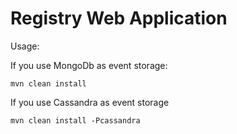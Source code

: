 # Registry Web Application

Usage:

If you use MongoDb as event storage:

```
mvn clean install
```

If you use Cassandra as event storage
```
mvn clean install -Pcassandra
```